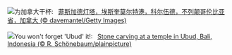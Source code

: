 ![](https://www.bing.com/th?id=OHR.FisgardLighthouse_ZH-CN5474064913_UHD.jpg&w=1000)为加拿大干杯:&nbsp;&ensp;[菲斯加德灯塔，埃斯奎莫尔特港，科尔伍德，不列颠哥伦比亚省，加拿大 (© davemantel/Getty Images)](https://www.bing.com/th?id=OHR.FisgardLighthouse_ZH-CN5474064913_UHD.jpg)
<br><br/>
![](https://www.bing.com/th?id=OHR.UbudBali_EN-US3541248173_UHD.jpg&w=1000)You won't forget 'Ubud' it!:&nbsp;&ensp;[Stone carving at a temple in Ubud, Bali, Indonesia (© R. Schönebaum/plainpicture)](https://www.bing.com/th?id=OHR.UbudBali_EN-US3541248173_UHD.jpg)
<br><br/>
